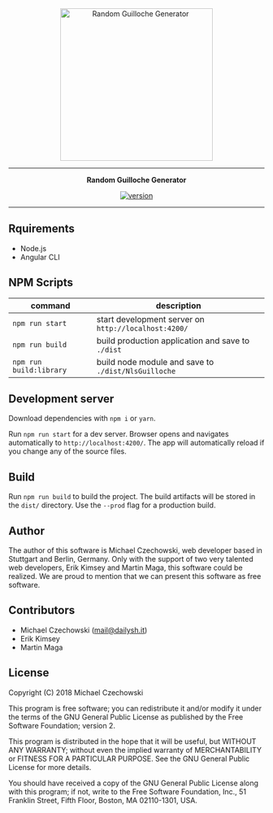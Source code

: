 <div align="center">
  <img src="https://user-images.githubusercontent.com/10194510/44956832-63746780-aeca-11e8-85a4-09fa8138e659.png" alt="Random Guilloche Generator" height="300" />
</div>


---

<p align="center"><strong>Random Guilloche Generator</strong></p>

<div align="center">
  <a href="https://npmjs.org/package/nls-guilloche">
    <img src="https://badgen.now.sh/npm/v/nls-guilloche" alt="version" />
  </a>
</div>

---

## Rquirements

- Node.js
- Angular CLI

## NPM Scripts

| command          | description                                                     |
|------------------|-----------------------------------------------------------------|
| `npm run start`  | start development server on `http://localhost:4200/`            |
| `npm run build`  | build production application and save to `./dist`               |
| `npm run build:library` | build node module and save to `./dist/NlsGuilloche`      | 

## Development server

Download dependencies with `npm i` or `yarn`.

Run `npm run start` for a dev server. Browser opens and navigates automatically to `http://localhost:4200/`. The app will automatically reload if you change any of the source files.

## Build

Run `npm run build` to build the project. The build artifacts will be stored in the `dist/` directory. Use the `--prod` flag for a production build.

## Author

The author of this software is Michael Czechowski, web developer based in Stuttgart and Berlin, Germany. Only with the support of two very talented web developers, Erik Kimsey and Martin Maga, this software could be realized. We are proud to mention that we can present this software as free software.

## Contributors

- Michael Czechowski (<mail@dailysh.it>)
- Erik Kimsey
- Martin Maga

## License

Copyright (C) 2018 Michael Czechowski

This program is free software; you can redistribute it and/or modify it under the terms of the GNU General Public License as published by the Free Software Foundation; version 2.

This program is distributed in the hope that it will be useful, but WITHOUT ANY WARRANTY; without even the implied warranty of MERCHANTABILITY or FITNESS FOR A PARTICULAR PURPOSE. See the GNU General Public License for more details.

You should have received a copy of the GNU General Public License along with this program; if not, write to the Free Software Foundation, Inc., 51 Franklin Street, Fifth Floor, Boston, MA 02110-1301, USA.
